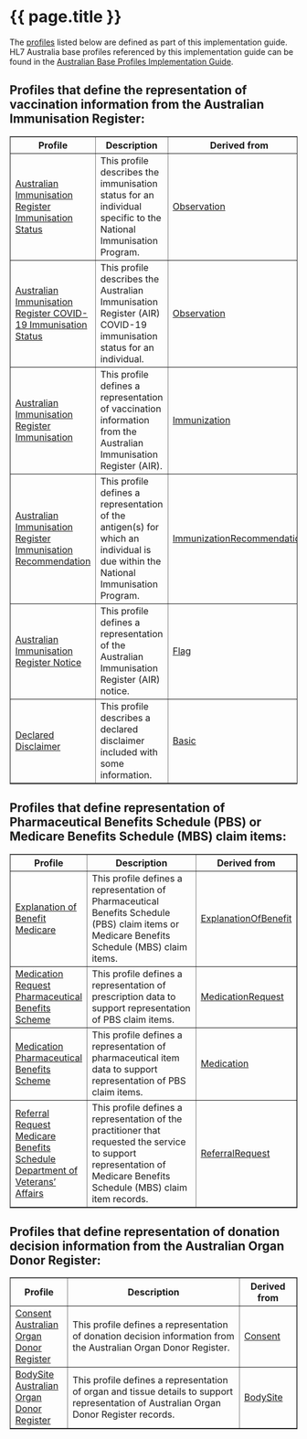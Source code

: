 # {{ page.title }}
The [profiles](http://hl7.org/fhir/STU3/profiling.html) listed below are defined as part of this implementation guide. HL7 Australia base profiles referenced by this implementation guide can be found in the [Australian Base Profiles Implementation Guide](http://www.hl7.org.au/fhir/2018Sep/).

##  Profiles that define the representation of vaccination information from the Australian Immunisation Register:
<table class="list" width="100%" cellspacing="6" border="1" valign="middle">
    <tbody>
        <col width="20%" />
        <col width="60%" />
        <col width="20" />    
        <tr>
            <th>Profile</th>
            <th>Description</th>
            <th>Derived from</th>
        </tr>    
        <tr>
            <td><a href ="StructureDefinition-observation-airimmstatus-1.html">Australian Immunisation Register Immunisation Status</a></td>
            <td>This profile describes the immunisation status for an individual specific to the National Immunisation Program.</td>
            <td><a href ="http://hl7.org/fhir/STU3/observation.html">Observation</a></td>
        </tr>
        <tr>
            <td><a href ="StructureDefinition-observation-aircovid19immstatus-1.html">Australian Immunisation Register COVID-19 Immunisation Status</a></td>
            <td>This profile describes the Australian Immunisation Register (AIR) COVID-19 immunisation status for an individual.</td>
            <td><a href ="http://hl7.org/fhir/STU3/observation.html">Observation</a></td>
        </tr>		
        <tr>
             <td><a href ="StructureDefinition-immunization-air.html">Australian Immunisation Register Immunisation</a></td>
            <td>This profile defines a representation of vaccination information from the Australian Immunisation Register (AIR).</td>
            <td><a href ="http://hl7.org/fhir/STU3/immunization.html">Immunization</a></td>
        </tr>
		<tr>
            <td><a href ="StructureDefinition-immunizationrecommendation-air-1.html">Australian Immunisation Register Immunisation Recommendation</a></td>
            <td>This profile defines a representation of the antigen(s) for which an individual is due within the National Immunisation Program.</td>
            <td><a href ="http://hl7.org/fhir/STU3/immunizationrecommendation.html">ImmunizationRecommendation</a></td>
        </tr>
        		<tr>
            <td><a href ="StructureDefinition-flag-air-1.html">Australian Immunisation Register Notice</a></td>
            <td>This profile defines a representation of the Australian Immunisation Register (AIR) notice.</td>
            <td><a href ="http://hl7.org/fhir/STU3/flag.html">Flag</a></td>
        </tr>
        <tr>
            <td><a href ="StructureDefinition-basic-decldiscl-1.html">Declared Disclaimer</a></td>
            <td>This profile describes a declared disclaimer included with some information.</td>
            <td><a href ="http://hl7.org/fhir/STU3/basic.html">Basic</a></td>
        </tr>
    </tbody>
</table> 

<p> </p>
<p> </p>

## Profiles that define representation of Pharmaceutical Benefits Schedule (PBS) or Medicare Benefits Schedule (MBS) claim items:
<table class="list" width="100%" cellspacing="6" border="1" valign="middle">
    <tbody>
        <col width="20%" />
        <col width="60%" />
        <col width="20" />    
        <tr>
            <th>Profile</th>
            <th>Description</th>
            <th>Derived from</th>
        </tr>
		<tr>
            <td><a href ="StructureDefinition-explanationofbenefit-medicare.html">Explanation of Benefit Medicare</a></td>
            <td>This profile defines a representation of Pharmaceutical Benefits Schedule (PBS) claim items or Medicare Benefits Schedule (MBS) claim items.</td>
            <td><a href ="http://hl7.org/fhir/STU3/explanationofbenefit.html">ExplanationOfBenefit</a></td>
        </tr>
		<tr>
            <td><a href ="StructureDefinition-medicationrequest-pbs.html">Medication Request Pharmaceutical Benefits Scheme</a></td>
            <td>This profile defines a representation of prescription data to support representation of PBS claim items.</td>
            <td><a href ="http://hl7.org/fhir/STU3/medicationrequest.html">MedicationRequest</a></td>
        </tr> 
        <tr>
            <td><a href ="StructureDefinition-medication-pbs.html">Medication Pharmaceutical Benefits Scheme</a></td>
            <td>This profile defines a representation of pharmaceutical item data to support representation of PBS claim items.</td>
            <td><a href ="http://hl7.org/fhir/STU3/medication.html">Medication</a></td>
        </tr>
        <tr>
            <td><a href ="StructureDefinition-referralrequest-mbsdva.html">Referral Request Medicare Benefits Schedule Department of Veterans’ Affairs</a></td>
            <td>This profile defines a representation of the practitioner that requested the service to support representation of Medicare Benefits Schedule (MBS) claim item records.</td>
            <td><a href ="http://hl7.org/fhir/STU3/referralrequest.html">ReferralRequest</a></td>
        </tr>      
    </tbody>
</table> 

<p> </p>
<p> </p>

## Profiles that define representation of donation decision information from the Australian Organ Donor Register:
<table class="list" width="100%" cellspacing="6" border="1" valign="middle">
    <tbody>
        <col width="20%" />
        <col width="60%" />
        <col width="20" />    
        <tr>
            <th>Profile</th>
            <th>Description</th>
            <th>Derived from</th>
        </tr>
        <tr>
            <td><a href ="StructureDefinition-consent-aodr.html">Consent Australian Organ Donor Register </a></td>
            <td>This profile defines a representation of donation decision information from the Australian Organ Donor Register.</td>
            <td><a href ="http://hl7.org/fhir/STU3/consent.html">Consent</a></td>
        </tr>  
        <tr>
            <td><a href ="StructureDefinition-bodysite-aodr.html">BodySite Australian Organ Donor Register</a></td>
            <td>This profile defines a representation of organ and tissue details to support representation of Australian Organ Donor Register records.</td>
            <td><a href ="http://hl7.org/fhir/STU3/bodysite.html">BodySite</a></td>
        </tr>
    </tbody>
</table> 